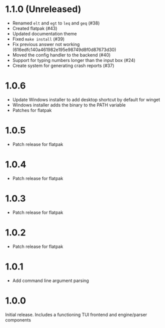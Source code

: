 # 1.1.0 (Unreleased)
 - Renamed `elt` and `egt` to `leq` and `geq` (#38)
 - Created flatpak (#43)
 - Updated documentation theme
 - Fixed `make install` (#39)
 - Fix previous answer not working (616edfc140a461982e195e98749d8f0d87673d30)
 - Moved the config handler to the backend (#40)
 - Support for typing numbers longer than the input box (#24)
 - Create system for generating crash reports (#37)

# 1.0.6
 - Update Windows installer to add desktop shortcut by default for winget
 - Windows installer adds the binary to the PATH variable
 - Patches for flatpak
# 1.0.5
 - Patch release for flatpak

# 1.0.4
 - Patch release for flatpak

# 1.0.3
 - Patch release for flatpak

# 1.0.2
 - Patch release for flatpak

# 1.0.1
 - Add command line argument parsing

# 1.0.0
Initial release. Includes a functioning TUI frontend and engine/parser components